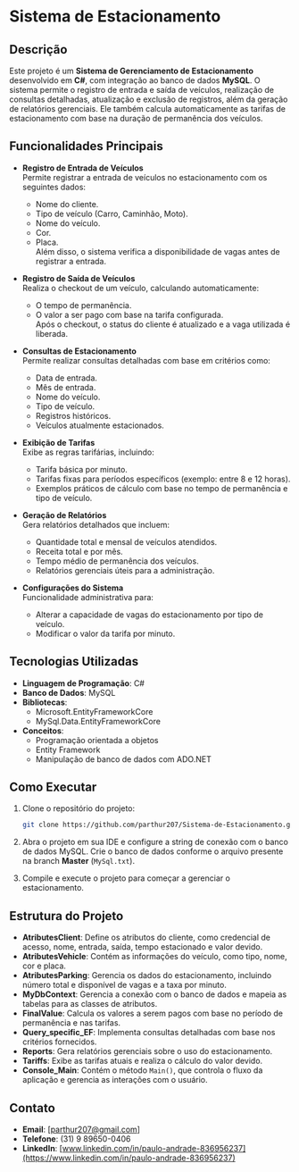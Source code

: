 # Sistema de Estacionamento

## Descrição
Este projeto é um **Sistema de Gerenciamento de Estacionamento** desenvolvido em **C#**, com integração ao banco de dados **MySQL**. O sistema permite o registro de entrada e saída de veículos, realização de consultas detalhadas, atualização e exclusão de registros, além da geração de relatórios gerenciais. Ele também calcula automaticamente as tarifas de estacionamento com base na duração de permanência dos veículos.

## Funcionalidades Principais

- **Registro de Entrada de Veículos**  
  Permite registrar a entrada de veículos no estacionamento com os seguintes dados:  
  - Nome do cliente.  
  - Tipo de veículo (Carro, Caminhão, Moto).  
  - Nome do veículo.  
  - Cor.  
  - Placa.  
  Além disso, o sistema verifica a disponibilidade de vagas antes de registrar a entrada.

- **Registro de Saída de Veículos**  
  Realiza o checkout de um veículo, calculando automaticamente:  
  - O tempo de permanência.  
  - O valor a ser pago com base na tarifa configurada.  
  Após o checkout, o status do cliente é atualizado e a vaga utilizada é liberada.

- **Consultas de Estacionamento**  
  Permite realizar consultas detalhadas com base em critérios como:  
  - Data de entrada.  
  - Mês de entrada.  
  - Nome do veículo.  
  - Tipo de veículo.  
  - Registros históricos.  
  - Veículos atualmente estacionados.

- **Exibição de Tarifas**  
  Exibe as regras tarifárias, incluindo:  
  - Tarifa básica por minuto.  
  - Tarifas fixas para períodos específicos (exemplo: entre 8 e 12 horas).  
  - Exemplos práticos de cálculo com base no tempo de permanência e tipo de veículo.

- **Geração de Relatórios**  
  Gera relatórios detalhados que incluem:  
  - Quantidade total e mensal de veículos atendidos.  
  - Receita total e por mês.  
  - Tempo médio de permanência dos veículos.  
  - Relatórios gerenciais úteis para a administração.

- **Configurações do Sistema**  
  Funcionalidade administrativa para:  
  - Alterar a capacidade de vagas do estacionamento por tipo de veículo.  
  - Modificar o valor da tarifa por minuto.

## Tecnologias Utilizadas

- **Linguagem de Programação**: C#
- **Banco de Dados**: MySQL
- **Bibliotecas**:  
  - Microsoft.EntityFrameworkCore  
  - MySql.Data.EntityFrameworkCore
- **Conceitos**:  
  - Programação orientada a objetos  
  - Entity Framework  
  - Manipulação de banco de dados com ADO.NET

## Como Executar

1. Clone o repositório do projeto:
    ```bash
    git clone https://github.com/parthur207/Sistema-de-Estacionamento.git
    ```

2. Abra o projeto em sua IDE e configure a string de conexão com o banco de dados MySQL. Crie o banco de dados conforme o arquivo presente na branch **Master** (`MySql.txt`).

3. Compile e execute o projeto para começar a gerenciar o estacionamento.

## Estrutura do Projeto

- **AtributesClient**: Define os atributos do cliente, como credencial de acesso, nome, entrada, saída, tempo estacionado e valor devido.
- **AtributesVehicle**: Contém as informações do veículo, como tipo, nome, cor e placa.
- **AtributesParking**: Gerencia os dados do estacionamento, incluindo número total e disponível de vagas e a taxa por minuto.
- **MyDbContext**: Gerencia a conexão com o banco de dados e mapeia as tabelas para as classes de atributos.
- **FinalValue**: Calcula os valores a serem pagos com base no período de permanência e nas tarifas.
- **Query_specific_EF**: Implementa consultas detalhadas com base nos critérios fornecidos.
- **Reports**: Gera relatórios gerenciais sobre o uso do estacionamento.
- **Tariffs**: Exibe as tarifas atuais e realiza o cálculo do valor devido.
- **Console_Main**: Contém o método `Main()`, que controla o fluxo da aplicação e gerencia as interações com o usuário.

## Contato

- **Email**: [parthur207@gmail.com]
- **Telefone**: (31) 9 89650-0406
- **LinkedIn**: [www.linkedin.com/in/paulo-andrade-836956237](https://www.linkedin.com/in/paulo-andrade-836956237)
